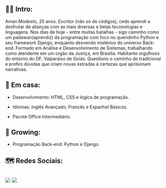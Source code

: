 🧚‍♂️ Intro:
-
Aman Modesto, 25 anos. Escritor (não só de códigos), cedo aprendi a desfrutar de alianças com as mais diversas e belas teconologias e linguagens. Nos dias de hoje - entre muitas batalhas - sigo caminho como um padawan(aprendiz) da programação com foco no queridinho Python e seu framework Django, enquanto desvendo mistérios do universo Back-end. Formado em Análise e Desenvolvimento de Sistemas, trabalhando como atendente em um orgão da Justiça, em Brasília. Habitante orgulhoso do entorno do DF, Valparaíso de Goiás. Questiono o caminho do tradicional e prefiro dúvidas que criam novas estradas à certezas que aprisionam narrativas.  

:house_with_garden: Em casa:
-
- Desenvolvimento: HTML, CSS e lógica de programação.

- Idiomas: Inglês Avançado; Francês e Espanhol Básicos.

- Pacote Office Intermediário.

🌱 Growing:
-
- Programação Back-end: Python e Django.

🗺️ Redes Sociais:
-
[<img src= "https://img.shields.io/badge/amanda_velozo2@hotmail.com-0078D4?style=for-the-badge&logo=microsoft-outlook&logoColor=white"/>](mailto:"amanda_velozo2@hotmail.com") 
[<img src="https://img.shields.io/badge/linkedin-%230077B5.svg?&style=for-the-badge&logo=linkedin&logoColor=white" />](https://www.linkedin.com/in/amanda-modesto-196a161b7/)
-

<!---
AMND22/AMND22 is a ✨ special ✨ repository because its `README.md` (this file) appears on your GitHub profile.
You can click the Preview link to take a look at your changes.
--->
